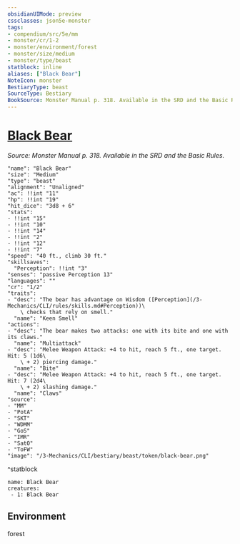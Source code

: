 ```yaml
---
obsidianUIMode: preview
cssclasses: json5e-monster
tags:
- compendium/src/5e/mm
- monster/cr/1-2
- monster/environment/forest
- monster/size/medium
- monster/type/beast
statblock: inline
aliases: ["Black Bear"]
NoteIcon: monster
BestiaryType: beast
SourceType: Bestiary
BookSource: Monster Manual p. 318. Available in the SRD and the Basic Rules.
---
```

# [Black Bear](3-Mechanics\CLI\bestiary\beast/black-bear.md)
*Source: Monster Manual p. 318. Available in the SRD and the Basic Rules.*  

```statblock
"name": "Black Bear"
"size": "Medium"
"type": "beast"
"alignment": "Unaligned"
"ac": !!int "11"
"hp": !!int "19"
"hit_dice": "3d8 + 6"
"stats":
- !!int "15"
- !!int "10"
- !!int "14"
- !!int "2"
- !!int "12"
- !!int "7"
"speed": "40 ft., climb 30 ft."
"skillsaves":
  "Perception": !!int "3"
"senses": "passive Perception 13"
"languages": ""
"cr": "1/2"
"traits":
- "desc": "The bear has advantage on Wisdom ([Perception](/3-Mechanics/CLI/rules/skills.md#Perception))\
    \ checks that rely on smell."
  "name": "Keen Smell"
"actions":
- "desc": "The bear makes two attacks: one with its bite and one with its claws."
  "name": "Multiattack"
- "desc": "Melee Weapon Attack: +4 to hit, reach 5 ft., one target. Hit: 5 (1d6\
    \ + 2) piercing damage."
  "name": "Bite"
- "desc": "Melee Weapon Attack: +4 to hit, reach 5 ft., one target. Hit: 7 (2d4\
    \ + 2) slashing damage."
  "name": "Claws"
"source":
- "MM"
- "PotA"
- "SKT"
- "WDMM"
- "GoS"
- "IMR"
- "SatO"
- "ToFW"
"image": "/3-Mechanics/CLI/bestiary/beast/token/black-bear.png"
```
^statblock

```encounter-table
name: Black Bear
creatures:
 - 1: Black Bear
```

## Environment

forest